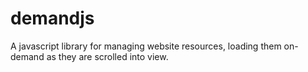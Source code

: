 # demandjs
A javascript library for managing website resources, loading them on-demand as they are scrolled into view.
